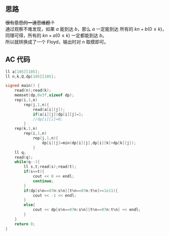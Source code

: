 ## 思路

~~很有意思的一道思维题？~~  
通过观察不难发现，如果 $a$ 能到达 $b$，那么 $a$ 一定能到达 所有的 $kn+b(0\le k)$，同理可得，所有的 $kn+a(0\le k)$ 一定都能到达 $b$。  
所以就转换成了一个 Floyd，输出时对 $n$ 取模即可。  

## AC 代码

```cpp
ll a[105][105];
ll n,k,Q,dp[105][105];

signed main() {
	read(n);read(k);
	memset(dp,0x3f,sizeof dp);
	rep(i,1,n)
		rep(j,1,n){
			read(a[i][j]);
			if(a[i][j])dp[i][j]=1;
			//dp[i][i]=0;
		}
	rep(k,1,n)
		rep(i,1,n)
			rep(j,1,n){
				dp[i][j]=min(dp[i][j],dp[i][k]+dp[k][j]);
			}
	ll q;
	read(q);
	while(q--){
		ll s,t;read(s);read(t);
		if(s==t){
			cout << 0 << endl;
			continue;
		}
		if(dp[s%n==0?n:s%n][t%n==0?n:t%n]>=1e11){
			cout << -1 << endl;
		}
		else{
			cout << dp[s%n==0?n:s%n][t%n==0?n:t%n] << endl;
		}
	}
	return 0;
}
```